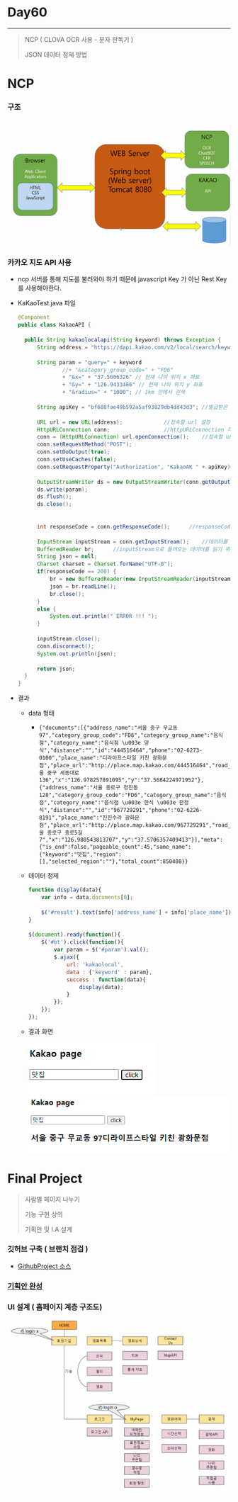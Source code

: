 # Day60

---

> NCP ( CLOVA OCR 사용 - 문자 판독기 )
>
> JSON 데이터 정제 방법 

# NCP 

### 구조

​	<img src="../images/ncp/ncp구조.png">

### 카카오 지도 API 사용 

- ncp 서버를 통해 지도를 불러와야 하기 때문에 javascript Key 가 아닌 Rest Key 를 사용해야한다. 

- KaKaoTest.java 파일

  ```java
  @Component
  public class KakaoAPI {
  
  	public String kakaolocalapi(String keyword) throws Exception {
  		String address = "https://dapi.kakao.com/v2/local/search/keyword.JSON";
          
  		String param = "query=" + keyword
  				//+ "&category_group_code=" + "FD6"
  				+ "&x=" + "37.5606326" // 현재 나의 위치 x 좌표
  				+ "&y=" + "126.9433486" // 현재 나의 위치 y 좌표
  				+ "&radius=" + "1000"; // 1km 안에서 검색 
  
  		String apiKey = "bf688fae49b592a5af93829db4dd43d3";	//발급받은 restapi key
  
  		URL url = new URL(address);  			//접속할 url 설정
  		HttpURLConnection conn;					//httpURLConnection 객체
  		conn = (HttpURLConnection) url.openConnection();	//접속할 url과 네트워크 커넥션을 연다.
  		conn.setRequestMethod("POST");             
  		conn.setDoOutput(true);
  		conn.setUseCaches(false);
  		conn.setRequestProperty("Authorization", "KakaoAK " + apiKey);	//Property 설정
  
  		OutputStreamWriter ds = new OutputStreamWriter(conn.getOutputStream());
  		ds.write(param);
  		ds.flush();
  		ds.close();
  
  
  		int responseCode = conn.getResponseCode();		//responseCode를 받아옴.
  
  		InputStream inputStream = conn.getInputStream();	//데이터를 받아오기 위한 inputStream
  		BufferedReader br;		//inputStream으로 들어오는 데이터를 읽기 위한 reader
  		String json = null;
  		Charset charset = Charset.forName("UTF-8");
  		if(responseCode == 200) {
  			br = new BufferedReader(new InputStreamReader(inputStream,charset));
  			json = br.readLine();
  			br.close();
  		}
  		else {
  			System.out.println(" ERROR !!! ");
  		}
  
  		inputStream.close();
  		conn.disconnect();
  		System.out.println(json);
  
  		return json;
  	}
  }
  ```
  
- 결과

  - data 형태 

    - ```
      {"documents":[{"address_name":"서울 중구 무교동 97","category_group_code":"FD6","category_group_name":"음식점","category_name":"음식점 \u003e 양식","distance":"","id":"444516464","phone":"02-6273-0100","place_name":"디라이프스타일 키친 광화문점","place_url":"http://place.map.kakao.com/444516464","road_address_name":"서울 중구 세종대로 136","x":"126.978257891095","y":"37.5684224971952"},{"address_name":"서울 종로구 청진동 128","category_group_code":"FD6","category_group_name":"음식점","category_name":"음식점 \u003e 한식 \u003e 한정식","distance":"","id":"967729291","phone":"02-6226-8191","place_name":"진진수라 광화문점","place_url":"http://place.map.kakao.com/967729291","road_address_name":"서울 종로구 종로5길 7","x":"126.980543813707","y":"37.5706357409413"}],"meta":{"is_end":false,"pageable_count":45,"same_name":{"keyword":"맛집","region":[],"selected_region":""},"total_count":850408}}
      ```

  - 데이터 정제 

    ```javascript
    function display(data){
    	var info = data.documents[0];
    	
    	$('#result').text(info['address_name'] + info['place_name']);
    }
    
    $(document).ready(function(){
    	$('#bt').click(function(){
    		var param = $('#param').val();
    		$.ajax({
    			url: 'kakaolocal',
    			data : {'keyword' : param},
    			success : function(data){
    				display(data);
    			}
    		});
    	});
    });
    ```

  - 결과 화면 

    <img src="../images/ncp/food1.png">

    <img src="../images/ncp/food2.png">


# Final Project

> 사람별 페이지 나누기 
>
> 기능 구현 상의 
>
> 기획안 및 I.A 설계

### 깃허브 구축 ( 브랜치 점검 )

- [GithubProject 소스 ](https://github.com/JangHyojoon/Ticket_SaJo)

### [기획안 완성](https://docs.google.com/document/d/1MbLavEHwsvxEfyyYkqMv0_yCHno2QccQ/edit)

### UI 설계 ( 홈페이지 계층 구조도)

<img src="../images/FinalProject/IA설계도.png">
